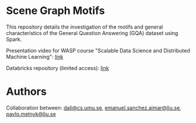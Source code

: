 # Scene Graph Motifs

This repository details the investigation of the motifs and general characteristics of the General Question Answering (GQA) dataset using Spark.

Presentation video for WASP course "Scalable Data Science and Distributed Machine Learning": [link](https://github.com/dali-does/scene-graph-motifs/blob/main/presentation.mp4)

Databricks repository (limited access): [link](https://dbc-635ca498-e5f1.cloud.databricks.com/?o=445287446643905#folder/1320348529536564)

# Authors

Collaboration between: dali@cs.umu.se, emanuel.sanchez.aimar@liu.se, pavlo.melnyk@liu.se
